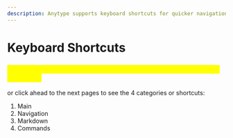 ```yaml
---
description: Anytype supports keyboard shortcuts for quicker navigation and
---
```


# Keyboard Shortcuts

### <mark style="color:yellow;">To see Anytypes' shortcuts within the app, navigate to Help > Shortcuts</mark>&#x20;

or click ahead to the next pages to see the 4 categories or shortcuts:

1. Main
2. Navigation
3. Markdown
4. Commands
